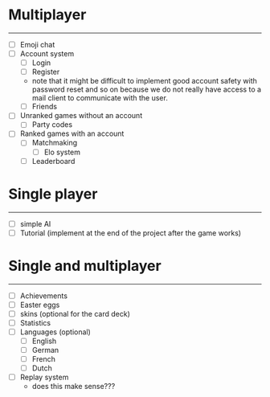 # Multiplayer

--- 

- [ ] Emoji chat
- [ ] Account system
  - [ ] Login
  - [ ] Register
  - note that it might be difficult to implement good account safety with password reset and so on because we do not 
    really have access to a mail client to communicate with the user.
  - [ ] Friends
- [ ] Unranked games without an account
  - [ ] Party codes
- [ ] Ranked games with an account
    - [ ] Matchmaking
      - [ ] Elo system
  - [ ] Leaderboard

# Single player

---

- [ ] simple AI
- [ ] Tutorial (implement at the end of the project after the game works)

# Single and multiplayer

--- 

- [ ] Achievements
- [ ] Easter eggs
- [ ] skins (optional for the card deck)
- [ ] Statistics
- [ ] Languages (optional)
  - [ ] English
  - [ ] German
  - [ ] French
  - [ ] Dutch
- [ ] Replay system
  - does this make sense???